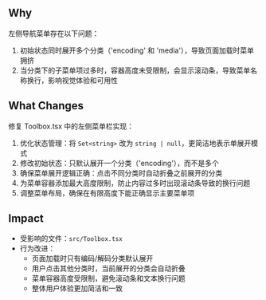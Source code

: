 ## Why

左侧导航菜单存在以下问题：

1. 初始状态同时展开多个分类（'encoding' 和 'media'），导致页面加载时菜单拥挤
2. 当分类下的子菜单项过多时，容器高度未受限制，会显示滚动条，导致菜单名称换行，影响视觉体验和可用性

## What Changes

修复 Toolbox.tsx 中的左侧菜单栏实现：

1. 优化状态管理：将 `Set<string>` 改为 `string | null`，更简洁地表示单展开模式
2. 修改初始状态：只默认展开一个分类（'encoding'），而不是多个
3. 确保菜单展开逻辑正确：点击不同分类时自动折叠之前展开的分类
4. 为菜单容器添加最大高度限制，防止内容过多时出现滚动条导致的换行问题
5. 调整菜单布局，确保在有限高度下能正确显示主要菜单项

## Impact

- 受影响的文件：`src/Toolbox.tsx`
- 行为改进：
  - 页面加载时只有编码/解码分类默认展开
  - 用户点击其他分类时，当前展开的分类会自动折叠
  - 菜单容器高度受限制，避免滚动条和文本换行问题
  - 整体用户体验更加简洁和一致
